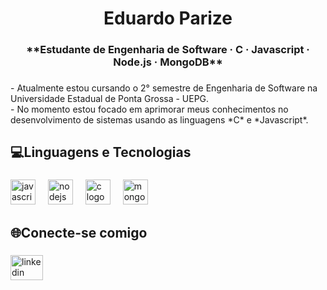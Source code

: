 <h1 align="center">Eduardo Parize</h1>

###

<h3 align="center">**Estudante de Engenharia de Software · C · Javascript · Node.js · MongoDB**</h3>

###

<p align="left">- Atualmente estou cursando o 2° semestre de Engenharia de Software na Universidade Estadual de Ponta Grossa - UEPG.<br>- No momento estou focado em aprimorar meus conhecimentos no desenvolvimento de sistemas usando as linguagens *C* e *Javascript*.</p>

###

<h2 align="left">💻Linguagens e Tecnologias</h2>

###

<div align="left">
  <img src="https://img.shields.io/badge/JavaScript-F7DF1E?logo=javascript&logoColor=black&style=for-the-badge" height="40" alt="javascript logo"  />
  <img width="12" />
  <img src="https://img.shields.io/badge/Node.js-339933?logo=nodedotjs&logoColor=white&style=for-the-badge" height="40" alt="nodejs logo"  />
  <img width="12" />
  <img src="https://img.shields.io/badge/C-A8B9CC?logo=c&logoColor=black&style=for-the-badge" height="40" alt="c logo"  />
  <img width="12" />
  <img src="https://img.shields.io/badge/MongoDB-47A248?logo=mongodb&logoColor=white&style=for-the-badge" height="40" alt="mongodb logo"  />
</div>

###

<h2 align="left">🌐Conecte-se comigo</h2>

###

<div align="left">
  <img src="https://raw.githubusercontent.com/maurodesouza/profile-readme-generator/master/src/assets/icons/social/linkedin/default.svg" width="52" height="40" alt="linkedin logo"  />
</div>

###
